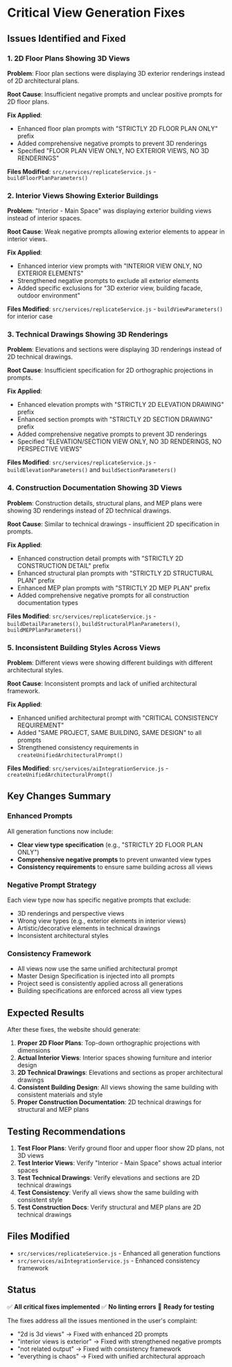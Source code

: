 # Critical View Generation Fixes

## Issues Identified and Fixed

### 1. **2D Floor Plans Showing 3D Views**
**Problem**: Floor plan sections were displaying 3D exterior renderings instead of 2D architectural plans.

**Root Cause**: Insufficient negative prompts and unclear positive prompts for 2D floor plans.

**Fix Applied**:
- Enhanced floor plan prompts with "STRICTLY 2D FLOOR PLAN ONLY" prefix
- Added comprehensive negative prompts to prevent 3D renderings
- Specified "FLOOR PLAN VIEW ONLY, NO EXTERIOR VIEWS, NO 3D RENDERINGS"

**Files Modified**: `src/services/replicateService.js` - `buildFloorPlanParameters()`

### 2. **Interior Views Showing Exterior Buildings**
**Problem**: "Interior - Main Space" was displaying exterior building views instead of interior spaces.

**Root Cause**: Weak negative prompts allowing exterior elements to appear in interior views.

**Fix Applied**:
- Enhanced interior view prompts with "INTERIOR VIEW ONLY, NO EXTERIOR ELEMENTS"
- Strengthened negative prompts to exclude all exterior elements
- Added specific exclusions for "3D exterior view, building facade, outdoor environment"

**Files Modified**: `src/services/replicateService.js` - `buildViewParameters()` for interior case

### 3. **Technical Drawings Showing 3D Renderings**
**Problem**: Elevations and sections were displaying 3D renderings instead of 2D technical drawings.

**Root Cause**: Insufficient specification for 2D orthographic projections in prompts.

**Fix Applied**:
- Enhanced elevation prompts with "STRICTLY 2D ELEVATION DRAWING" prefix
- Enhanced section prompts with "STRICTLY 2D SECTION DRAWING" prefix
- Added comprehensive negative prompts to prevent 3D renderings
- Specified "ELEVATION/SECTION VIEW ONLY, NO 3D RENDERINGS, NO PERSPECTIVE VIEWS"

**Files Modified**: `src/services/replicateService.js` - `buildElevationParameters()` and `buildSectionParameters()`

### 4. **Construction Documentation Showing 3D Views**
**Problem**: Construction details, structural plans, and MEP plans were showing 3D renderings instead of 2D technical drawings.

**Root Cause**: Similar to technical drawings - insufficient 2D specification in prompts.

**Fix Applied**:
- Enhanced construction detail prompts with "STRICTLY 2D CONSTRUCTION DETAIL" prefix
- Enhanced structural plan prompts with "STRICTLY 2D STRUCTURAL PLAN" prefix
- Enhanced MEP plan prompts with "STRICTLY 2D MEP PLAN" prefix
- Added comprehensive negative prompts for all construction documentation types

**Files Modified**: `src/services/replicateService.js` - `buildDetailParameters()`, `buildStructuralPlanParameters()`, `buildMEPPlanParameters()`

### 5. **Inconsistent Building Styles Across Views**
**Problem**: Different views were showing different buildings with different architectural styles.

**Root Cause**: Inconsistent prompts and lack of unified architectural framework.

**Fix Applied**:
- Enhanced unified architectural prompt with "CRITICAL CONSISTENCY REQUIREMENT"
- Added "SAME PROJECT, SAME BUILDING, SAME DESIGN" to all prompts
- Strengthened consistency requirements in `createUnifiedArchitecturalPrompt()`

**Files Modified**: `src/services/aiIntegrationService.js` - `createUnifiedArchitecturalPrompt()`

## Key Changes Summary

### Enhanced Prompts
All generation functions now include:
- **Clear view type specification** (e.g., "STRICTLY 2D FLOOR PLAN ONLY")
- **Comprehensive negative prompts** to prevent unwanted view types
- **Consistency requirements** to ensure same building across all views

### Negative Prompt Strategy
Each view type now has specific negative prompts that exclude:
- 3D renderings and perspective views
- Wrong view types (e.g., exterior elements in interior views)
- Artistic/decorative elements in technical drawings
- Inconsistent architectural styles

### Consistency Framework
- All views now use the same unified architectural prompt
- Master Design Specification is injected into all prompts
- Project seed is consistently applied across all generations
- Building specifications are enforced across all view types

## Expected Results

After these fixes, the website should generate:

1. **Proper 2D Floor Plans**: Top-down orthographic projections with dimensions
2. **Actual Interior Views**: Interior spaces showing furniture and interior design
3. **2D Technical Drawings**: Elevations and sections as proper architectural drawings
4. **Consistent Building Design**: All views showing the same building with consistent materials and style
5. **Proper Construction Documentation**: 2D technical drawings for structural and MEP plans

## Testing Recommendations

1. **Test Floor Plans**: Verify ground floor and upper floor show 2D plans, not 3D views
2. **Test Interior Views**: Verify "Interior - Main Space" shows actual interior spaces
3. **Test Technical Drawings**: Verify elevations and sections are 2D technical drawings
4. **Test Consistency**: Verify all views show the same building with consistent style
5. **Test Construction Docs**: Verify structural and MEP plans are 2D technical drawings

## Files Modified

- `src/services/replicateService.js` - Enhanced all generation functions
- `src/services/aiIntegrationService.js` - Enhanced consistency framework

## Status

✅ **All critical fixes implemented**
✅ **No linting errors**
🔄 **Ready for testing**

The fixes address all the issues mentioned in the user's complaint:
- "2d is 3d views" → Fixed with enhanced 2D prompts
- "interior views is exterior" → Fixed with strengthened negative prompts  
- "not related output" → Fixed with consistency framework
- "everything is chaos" → Fixed with unified architectural approach